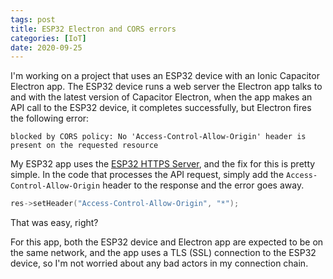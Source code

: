 ```yaml
---
tags: post
title: ESP32 Electron and CORS errors
categories: [IoT]
date: 2020-09-25
---
```


I'm working on a project that uses an ESP32 device with an Ionic Capacitor Electron app. The ESP32 device runs a web server the Electron app talks to and with the latest version of Capacitor Electron, when the app makes an API call to the ESP32 device, it completes successfully, but Electron fires the following error:

```text
blocked by CORS policy: No 'Access-Control-Allow-Origin' header is present on the requested resource
```

My ESP32 app uses the [ESP32 HTTPS Server](https://github.com/fhessel/esp32_https_server), and the fix for this is pretty simple. In the code that processes the API request, simply add the `Access-Control-Allow-Origin` header to the response and the error goes away.

```cpp
res->setHeader("Access-Control-Allow-Origin", "*");
```

That was easy, right?

For this app, both the ESP32 device and Electron app are expected to be on the same network, and the app uses a TLS (SSL) connection to the ESP32 device, so I'm not worried about any bad actors in my connection chain.
